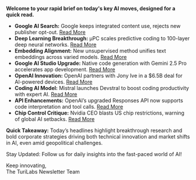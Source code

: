 **Welcome to your rapid brief on today's key AI moves, designed for a quick read.**

- **Google AI Search:** Google keeps integrated content use, rejects new publisher opt-out. [Read More](https://www.theverge.com/news/671711/google-ai-overviews-search-publisher-data-choice)
- **Deep Learning Breakthrough:** µPC scales predictive coding to 100-layer deep neural networks. [Read More](https://arxiv.org/abs/2505.13124)
- **Embedding Alignment:** New unsupervised method unifies text embeddings across varied models. [Read More](https://arxiv.org/abs/2505.12540)
- **Google AI Studio Upgrade:** Native code generation with Gemini 2.5 Pro accelerates app development. [Read More](https://developers.googleblog.com/en/google-ai-studio-native-code-generation-agentic-tools-upgrade/)
- **OpenAI Innovation:** OpenAI partners with Jony Ive in a $6.5B deal for AI-powered devices. [Read More](https://www.nytimes.com/2025/05/21/technology/openai-jony-ive-deal.html)
- **Coding AI Model:** Mistral launches Devstral to boost coding productivity with expert AI. [Read More](https://techcrunch.com/2025/05/21/mistrals-new-devstral-model-was-designed-for-coding/)
- **API Enhancements:** OpenAI’s upgraded Responses API now supports code interpretation and tool calls. [Read More](https://openai.com/index/new-tools-and-features-in-the-responses-api)
- **Chip Control Critique:** Nvidia CEO blasts US chip restrictions, warning of global AI setbacks. [Read More](https://www.nytimes.com/2025/05/21/business/nvidia-china-washington-chip-controls-failure.html)

**Quick Takeaway:** Today’s headlines highlight breakthrough research and bold corporate strategies driving both technical innovation and market shifts in AI, even amid geopolitical challenges.

Stay Updated: Follow us for daily insights into the fast-paced world of AI!

Keep innovating,  
The TuriLabs Newsletter Team